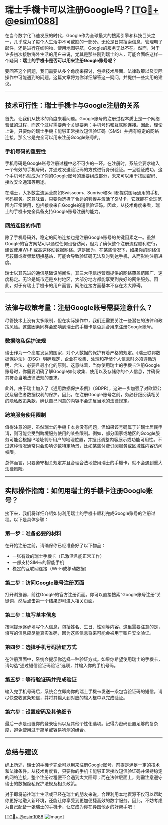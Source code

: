 # 瑞士手機卡可以注册Google吗？[[TG💪+ @esim1088](https://t.me/s/esim1088)]

在当今数字化飞速发展的时代，Google作为全球最大的搜索引擎和科技巨头之一，几乎成为了每个人生活中不可或缺的一部分。无论是日常搜索信息、管理电子邮件，还是进行在线购物、使用地图导航，Google的服务无处不在。然而，对于许多初次接触海外生活的用户来说，尤其是那些刚到瑞士的人，可能会面临这样一个疑问：**瑞士的手機卡是否可以用来注册Google账号呢？**

要回答这个问题，我们需要从多个角度来探讨，包括技术层面、法律政策以及实际操作中可能遇到的问题。这篇文章将为你详细解答这一疑问，并提供一些实用的建议。

---

## 技术可行性：瑞士手機卡与Google注册的关系

首先，让我们从技术的角度来看问题。Google账号的注册过程本质上是一个网络验证的过程，而这个过程需要两个关键要素：手机号码和互联网连接。因此，理论上讲，只要你的瑞士手機卡能够正常接收短信验证码（SMS）并拥有稳定的网络连接，那么它是完全可以用来注册Google账号的。

### 手机号码的重要性

手机号码是Google账号注册过程中必不可少的一环。在注册时，系统会要求输入一个有效的手机号码，并通过发送验证码的方式进行身份验证。一旦验证成功，这个手机号码就成为了你的Google账号的重要组成部分，未来可以用于找回密码、接收安全通知等用途。

在瑞士，大多数主流运营商如Swisscom、Sunrise和Salt都提供国际通用的手机号码服务。这意味着，只要你选择了合适的套餐并激活了SIM卡，它就能在全球范围内正常使用，包括接收来自Google的短信验证码。因此，从技术角度来看，瑞士的手機卡完全具备支持Google账号注册的能力。

### 网络连接的作用

除了手机号码外，稳定的网络连接也是注册Google账号的关键因素之一。虽然Google的官方网站可以通过任何设备访问，但为了确保整个注册流程顺利进行，建议使用Wi-Fi或高速移动数据网络。这是因为，在某些情况下，如果你的网络信号较弱或者频繁切换基站，可能会导致验证码无法及时到达手机，从而影响注册进度。

瑞士以其先进的通信基础设施闻名，其三大电信运营商提供的网络覆盖范围广、速度稳定。无论是城市还是乡村地区，大部分地方都能享受到良好的网络服务。因此，对于有瑞士手機卡的用户而言，网络连接方面基本不存在太大障碍。

---

## 法律与政策考量：注册Google账号需要注意什么？

尽管技术上没有太多限制，但在实际操作中，我们还需要关注一些潜在的法律和政策风险。这些因素同样会影响到瑞士的手機卡是否适合用来注册Google账号。

### 数据隐私保护法规

瑞士作为一个高度发达的国家，对个人数据的保护有着严格的规定。《瑞士联邦数据保护法》（DSG）明确规定，企业在收集、处理和存储个人信息时必须遵循透明、合法、必要且最小化的原则。这意味着，当你使用瑞士的手機卡注册Google账号时，你需要明确了解Google如何收集、使用以及存储你的个人信息，并确保其符合当地法律法规的要求。

此外，由于瑞士加入了《通用数据保护条例》（GDPR），这进一步加强了对欧盟公民及居住者数据权利的保护。因此，在注册Google账号之前，务必仔细阅读相关的隐私政策条款，确认自己同意的内容不会违反当地的法律规定。

### 跨境服务使用限制

值得注意的是，虽然瑞士的手機卡本身没有问题，但如果该号码属于非瑞士居民申请，则可能会受到跨境服务使用的某些限制。例如，部分国家或地区的Google服务可能会根据IP地址判断用户的地理位置，并据此调整内容展示或功能可用性。不过这种情况通常只会影响少数特定场景，比如某些付费订阅服务或区域性内容访问权限。

总体而言，只要遵守相关规定并且合理合法地使用瑞士的手機卡，就不会遇到重大法律风险。

---

## 实际操作指南：如何用瑞士的手機卡注册Google账号？

接下来，我们将详细介绍如何利用瑞士的手機卡顺利完成Google账号的注册过程。以下是具体步骤：

### 第一步：准备必要的材料

在开始注册之前，请确保你已经准备好了以下物品：
- 一张有效的瑞士手機卡（已激活且能正常工作）
- 一部支持SIM卡的智能手机
- 稳定的互联网连接（Wi-Fi或移动数据）

### 第二步：访问Google账号注册页面

打开浏览器，前往Google的官方注册页面。你可以直接搜索“Google账号注册”关键词，然后点击第一个结果即可进入相关页面。

### 第三步：填写基本信息

按照提示逐步填写个人信息，包括姓名、生日、性别等内容。这里需要注意的是，填写的信息应尽量真实准确，因为这些信息将来可能会被用于账户安全验证。

### 第四步：选择手机号码验证方式

在注册页面中，系统会提示你选择一种验证方式。如果你希望使用瑞士的手機卡，请勾选“通过短信验证码验证”选项，并输入你的手机号码。

### 第五步：等待验证码并完成验证

输入完手机号码后，系统会立即向你的瑞士手機卡发送一条包含验证码的短信。请尽快查收这条短信，并将其输入到对应的输入框中以完成验证。

### 第六步：设置密码及其他细节

最后一步是设置你的登录密码以及其他个性化选项。记得为密码设置足够的复杂度，避免使用过于简单或容易猜测的组合。

---

## 总结与建议

综上所述，瑞士的手機卡完全可以用来注册Google账号，前提是满足一定的技术和法律条件。从技术角度看，只要你的手机卡能够正常接收短信验证码并保持稳定的网络连接，整个注册过程便不会遇到太大阻碍；而在法律层面上，则需注意遵守瑞士的数据隐私保护法规及相关政策。

对于即将前往瑞士生活或已经在瑞士的朋友来说，合理利用本地資源不仅可以帮助你更好地融入新环境，还能让你享受到更加便捷高效的数字服务。因此，不妨考虑为自己配备一张瑞士的手機卡，让它成为你在异国他乡的好帮手吧！

[[TG💪+ @esim1088](https://t.me/s/esim1088) ![Image](https://i.postimg.cc/4NQfJmqS/Snipaste-2025-05-13-00-14-12.png)]